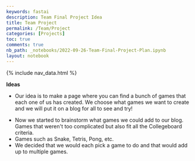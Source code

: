 ```yaml
---
keywords: fastai
description: Team Final Project Idea
title: Team Project
permalink: /Team/Project
categories: [Projects]
toc: true
comments: true
nb_path: _notebooks/2022-09-26-Team-Final-Project-Plan.ipynb
layout: notebook
---
```


<!--
#################################################
### THIS FILE WAS AUTOGENERATED! DO NOT EDIT! ###
#################################################
# file to edit: _notebooks/2022-09-26-Team-Final-Project-Plan.ipynb
-->

<div class="container" id="notebook-container">
        
<div class="cell border-box-sizing text_cell rendered"><div class="inner_cell">
<div class="text_cell_render border-box-sizing rendered_html">
<p>{% include nav_data.html %}</p>

</div>
</div>
</div>
<div class="cell border-box-sizing text_cell rendered"><div class="inner_cell">
<div class="text_cell_render border-box-sizing rendered_html">
<p><strong>Ideas</strong></p>
<ul>
<li>Our idea is to make a page where you can find a bunch of games that each one of us has created. We choose what games we want to create and we will put it on a blog for all to see and try!</li>
</ul>

</div>
</div>
</div>
<div class="cell border-box-sizing text_cell rendered"><div class="inner_cell">
<div class="text_cell_render border-box-sizing rendered_html">
<ul>
<li>Now we started to brainstorm what games we could add to our blog. Games that weren't too complicated but also fit all the Collegeboard criteria. </li>
<li>Games such as Snake, Tetris, Pong, etc. </li>
<li>We decided that we would each pick a game to do and that would add up to multiple games.</li>
</ul>

</div>
</div>
</div>
</div>
 

